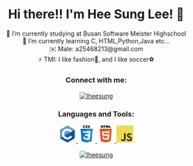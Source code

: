 <h1 align="center"> Hi there!! I'm Hee Sung Lee! 👋</h1>
<p align="center">
   🔭 I’m currently studying at Busan Software Meister Highschool<br>
   🌱 I’m currently learning C, HTML,Python,Java etc...<br>
   ✉️ Male: a25468213@gmail.com<br>
   ⚡ TMI: I like fashion🧥, and I like soccer⚽
</p>
<h3 align="center">Connect with me:</h3>
<p align="center">
<a href="https://www.instagram.com/hx_sg/" align="center"><img align="center"  src="https://raw.githubusercontent.com/rahuldkjain/github-profile-readme-generator/master/src/images/icons/Social/instagram.svg" alt="lheesung" height="30" width="40" /></a>

<h3 align="center">Languages and Tools:</h3>
<p align="center"> <a href="https://www.cprogramming.com/" target="_blank" rel="noreferrer"> <img src="https://raw.githubusercontent.com/devicons/devicon/master/icons/c/c-original.svg" alt="c" width="40" height="40"/> </a> <a href="https://www.w3schools.com/css/" target="_blank" rel="noreferrer"> <img src="https://raw.githubusercontent.com/devicons/devicon/master/icons/css3/css3-original-wordmark.svg" alt="css3" width="40" height="40"/> </a> 
<a href="https://www.w3.org/html/" target="_blank" rel="noreferrer"> <img src="https://raw.githubusercontent.com/devicons/devicon/master/icons/html5/html5-original-wordmark.svg" alt="html5" width="40" height="40"/> </a> <a href="https://developer.mozilla.org/en-US/docs/Web/JavaScript" target="_blank" rel="noreferrer">
 <a href="https://developer.mozilla.org/en-US/docs/Web/JavaScript" target="_blank" rel="noreferrer"> <img src="https://raw.githubusercontent.com/devicons/devicon/master/icons/javascript/javascript-original.svg" alt="javascript" width="40" height="40"/>

<p align="center"><img align="center" src="https://github-readme-stats.vercel.app/api/top-langs?username=lheesung&show_icons=true&locale=en&layout=compact" alt="lheesung" /></p>

</body>
